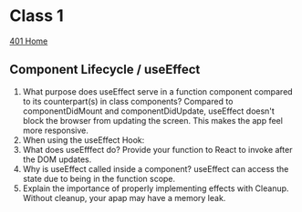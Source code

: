 # Class 1

[401 Home](../home401.md)

## Component Lifecycle / useEffect

1. What purpose does useEffect serve in a function component compared to its counterpart(s) in class components? Compared to componentDidMount and componentDidUpdate, useEffect doesn't block the browser from updating the screen. This makes the app feel more responsive.
2. When using the useEffect Hook:
  1. What does useEfffect do? Provide your function to React to invoke after the DOM updates.
  2. Why is useEffect called inside a component? useEffect can access the state due to being in the function scope.
3. Explain the importance of properly implementing effects with Cleanup. Without cleanup, your apap may have a memory leak.
